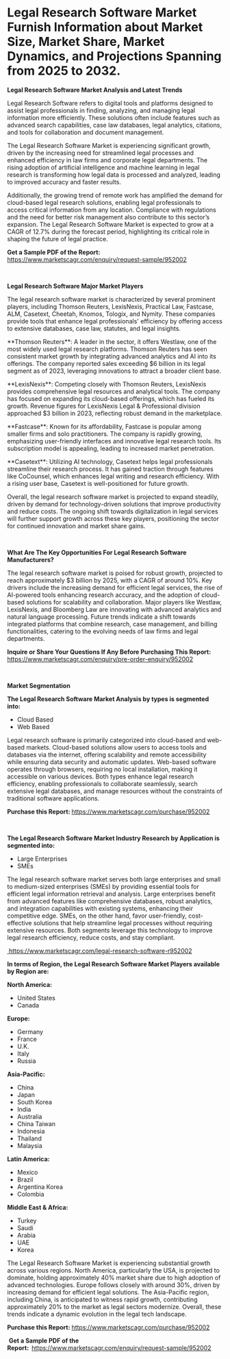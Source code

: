 <p><h1>Legal Research Software Market Furnish Information about Market Size, Market Share, Market Dynamics, and Projections Spanning from 2025 to 2032.</h1></p><p><strong>Legal Research Software Market Analysis and Latest Trends</strong></p>
<p><p>Legal Research Software refers to digital tools and platforms designed to assist legal professionals in finding, analyzing, and managing legal information more efficiently. These solutions often include features such as advanced search capabilities, case law databases, legal analytics, citations, and tools for collaboration and document management. </p><p>The Legal Research Software Market is experiencing significant growth, driven by the increasing need for streamlined legal processes and enhanced efficiency in law firms and corporate legal departments. The rising adoption of artificial intelligence and machine learning in legal research is transforming how legal data is processed and analyzed, leading to improved accuracy and faster results. </p><p>Additionally, the growing trend of remote work has amplified the demand for cloud-based legal research solutions, enabling legal professionals to access critical information from any location. Compliance with regulations and the need for better risk management also contribute to this sector’s expansion. The Legal Research Software Market is expected to grow at a CAGR of 12.7% during the forecast period, highlighting its critical role in shaping the future of legal practice.</p></p>
<p><strong>Get a Sample PDF of the Report:&nbsp;</strong> <a href="https://www.marketscagr.com/enquiry/request-sample/952002?utm_campaign=2033&utm_medium=2&utm_source=Github&utm_content=ia&utm_term=17042025&utm_id=legal-research-software">https://www.marketscagr.com/enquiry/request-sample/952002</a></p>
<p>&nbsp;</p>
<p><strong>Legal Research Software Major Market Players</strong></p>
<p><p>The legal research software market is characterized by several prominent players, including Thomson Reuters, LexisNexis, Practical Law, Fastcase, ALM, Casetext, Cheetah, Knomos, Tologix, and Nymity. These companies provide tools that enhance legal professionals' efficiency by offering access to extensive databases, case law, statutes, and legal insights.</p><p>**Thomson Reuters**: A leader in the sector, it offers Westlaw, one of the most widely used legal research platforms. Thomson Reuters has seen consistent market growth by integrating advanced analytics and AI into its offerings. The company reported sales exceeding $6 billion in its legal segment as of 2023, leveraging innovations to attract a broader client base.</p><p>**LexisNexis**: Competing closely with Thomson Reuters, LexisNexis provides comprehensive legal resources and analytical tools. The company has focused on expanding its cloud-based offerings, which has fueled its growth. Revenue figures for LexisNexis Legal & Professional division approached $3 billion in 2023, reflecting robust demand in the marketplace.</p><p>**Fastcase**: Known for its affordability, Fastcase is popular among smaller firms and solo practitioners. The company is rapidly growing, emphasizing user-friendly interfaces and innovative legal research tools. Its subscription model is appealing, leading to increased market penetration.</p><p>**Casetext**: Utilizing AI technology, Casetext helps legal professionals streamline their research process. It has gained traction through features like CoCounsel, which enhances legal writing and research efficiency. With a rising user base, Casetext is well-positioned for future growth.</p><p>Overall, the legal research software market is projected to expand steadily, driven by demand for technology-driven solutions that improve productivity and reduce costs. The ongoing shift towards digitalization in legal services will further support growth across these key players, positioning the sector for continued innovation and market share gains.</p></p>
<p>&nbsp;</p>
<p><strong>What Are The Key Opportunities For Legal Research Software Manufacturers?</strong></p>
<p><p>The legal research software market is poised for robust growth, projected to reach approximately $3 billion by 2025, with a CAGR of around 10%. Key drivers include the increasing demand for efficient legal services, the rise of AI-powered tools enhancing research accuracy, and the adoption of cloud-based solutions for scalability and collaboration. Major players like Westlaw, LexisNexis, and Bloomberg Law are innovating with advanced analytics and natural language processing. Future trends indicate a shift towards integrated platforms that combine research, case management, and billing functionalities, catering to the evolving needs of law firms and legal departments.</p></p>
<p><strong>Inquire or Share Your Questions If Any Before Purchasing This Report:</strong> <a href="https://www.marketscagr.com/enquiry/pre-order-enquiry/952002?utm_campaign=2033&utm_medium=2&utm_source=Github&utm_content=ia&utm_term=17042025&utm_id=legal-research-software">https://www.marketscagr.com/enquiry/pre-order-enquiry/952002</a></p>
<p>&nbsp;</p>
<p><strong>Market Segmentation</strong></p>
<p><strong>The Legal Research Software Market Analysis by types is segmented into:</strong></p>
<p><ul><li>Cloud Based</li><li>Web Based</li></ul></p>
<p><p>Legal research software is primarily categorized into cloud-based and web-based markets. Cloud-based solutions allow users to access tools and databases via the internet, offering scalability and remote accessibility while ensuring data security and automatic updates. Web-based software operates through browsers, requiring no local installation, making it accessible on various devices. Both types enhance legal research efficiency, enabling professionals to collaborate seamlessly, search extensive legal databases, and manage resources without the constraints of traditional software applications.</p></p>
<p><strong>Purchase this Report:&nbsp;</strong><a href="https://www.marketscagr.com/purchase/952002?utm_campaign=2033&utm_medium=2&utm_source=Github&utm_content=ia&utm_term=17042025&utm_id=legal-research-software">https://www.marketscagr.com/purchase/952002</a></p>
<p>&nbsp;</p>
<p><strong>The Legal Research Software Market Industry Research by Application is segmented into:</strong></p>
<p><ul><li>Large Enterprises</li><li>SMEs</li></ul></p>
<p><p>The legal research software market serves both large enterprises and small to medium-sized enterprises (SMEs) by providing essential tools for efficient legal information retrieval and analysis. Large enterprises benefit from advanced features like comprehensive databases, robust analytics, and integration capabilities with existing systems, enhancing their competitive edge. SMEs, on the other hand, favor user-friendly, cost-effective solutions that help streamline legal processes without requiring extensive resources. Both segments leverage this technology to improve legal research efficiency, reduce costs, and stay compliant.</p></p>
<p><a href="https://www.marketscagr.com/legal-research-software-r952002?utm_campaign=2033&utm_medium=2&utm_source=Github&utm_content=ia&utm_term=17042025&utm_id=legal-research-software">&nbsp;https://www.marketscagr.com/legal-research-software-r952002</a></p>
<p><strong>In terms of Region, the Legal Research Software Market Players available by Region are:</strong></p>
<p>
    <p> <strong> North America: </strong>
        <ul>
            <li>United States</li>
            <li>Canada</li>
        </ul>
        </p> 
    <p> <strong> Europe: </strong>
        <ul>
            <li>Germany</li>
            <li>France</li>
            <li>U.K.</li>
            <li>Italy</li>
            <li>Russia</li>
        </ul>
        </p> 
    <p> <strong> Asia-Pacific: </strong>
        <ul>
            <li>China</li>
            <li>Japan</li>
            <li>South Korea</li>
            <li>India</li>
            <li>Australia</li>
            <li>China Taiwan</li>
            <li>Indonesia</li>
            <li>Thailand</li>
            <li>Malaysia</li>
        </ul>
        </p> 
    <p> <strong> Latin America: </strong>
        <ul>
            <li>Mexico</li>
            <li>Brazil</li>
            <li>Argentina Korea</li>
            <li>Colombia</li>
        </ul>
        </p> 
    <p> <strong> Middle East & Africa: </strong>
        <ul>
            <li>Turkey</li>
            <li>Saudi</li>
            <li>Arabia</li>
            <li>UAE</li>
            <li>Korea</li>
        </ul>
    </p>
    </p>
<p><p>The Legal Research Software Market is experiencing substantial growth across various regions. North America, particularly the USA, is projected to dominate, holding approximately 40% market share due to high adoption of advanced technologies. Europe follows closely with around 30%, driven by increasing demand for efficient legal solutions. The Asia-Pacific region, including China, is anticipated to witness rapid growth, contributing approximately 20% to the market as legal sectors modernize. Overall, these trends indicate a dynamic evolution in the legal tech landscape.</p></p>
<p><strong>Purchase this Report: </strong><a href="https://www.marketscagr.com/purchase/952002?utm_campaign=2033&utm_medium=2&utm_source=Github&utm_content=ia&utm_term=17042025&utm_id=legal-research-software">https://www.marketscagr.com/purchase/952002</a></p>
<p>&nbsp;<strong>Get a Sample PDF of the Report:&nbsp;&nbsp;</strong><a href="https://www.marketscagr.com/enquiry/request-sample/952002?utm_campaign=2033&utm_medium=2&utm_source=Github&utm_content=ia&utm_term=17042025&utm_id=legal-research-software">https://www.marketscagr.com/enquiry/request-sample/952002</a></p>
<p><strong></strong></p>
<p><p></p><p></p><p></p></p>